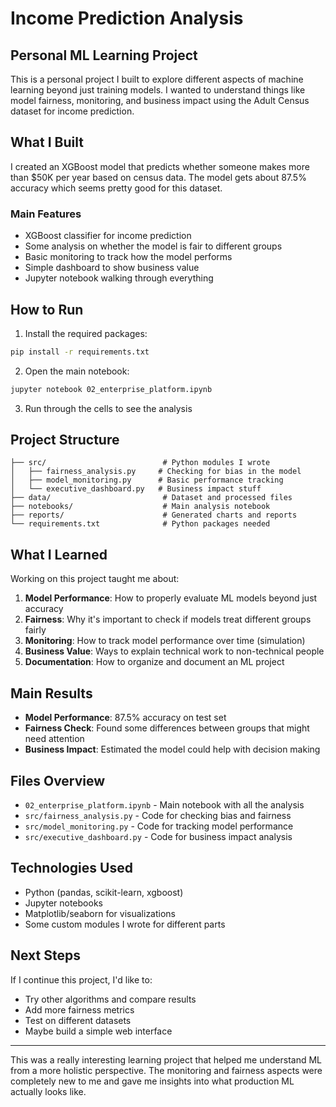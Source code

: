 # Income Prediction Analysis

## Personal ML Learning Project

This is a personal project I built to explore different aspects of machine learning beyond just training models. I wanted to understand things like model fairness, monitoring, and business impact using the Adult Census dataset for income prediction.

## What I Built

I created an XGBoost model that predicts whether someone makes more than $50K per year based on census data. The model gets about 87.5% accuracy which seems pretty good for this dataset.

### Main Features
- XGBoost classifier for income prediction
- Some analysis on whether the model is fair to different groups
- Basic monitoring to track how the model performs
- Simple dashboard to show business value
- Jupyter notebook walking through everything

## How to Run

1. Install the required packages:
```bash
pip install -r requirements.txt
```

2. Open the main notebook:
```bash
jupyter notebook 02_enterprise_platform.ipynb
```

3. Run through the cells to see the analysis

## Project Structure

```
├── src/                          # Python modules I wrote
│   ├── fairness_analysis.py     # Checking for bias in the model
│   ├── model_monitoring.py      # Basic performance tracking
│   └── executive_dashboard.py   # Business impact stuff
├── data/                         # Dataset and processed files
├── notebooks/                    # Main analysis notebook
├── reports/                      # Generated charts and reports
└── requirements.txt              # Python packages needed
```

## What I Learned

Working on this project taught me about:

1. **Model Performance**: How to properly evaluate ML models beyond just accuracy
2. **Fairness**: Why it's important to check if models treat different groups fairly
3. **Monitoring**: How to track model performance over time (simulation)
4. **Business Value**: Ways to explain technical work to non-technical people
5. **Documentation**: How to organize and document an ML project

## Main Results

- **Model Performance**: 87.5% accuracy on test set
- **Fairness Check**: Found some differences between groups that might need attention
- **Business Impact**: Estimated the model could help with decision making

## Files Overview

- `02_enterprise_platform.ipynb` - Main notebook with all the analysis
- `src/fairness_analysis.py` - Code for checking bias and fairness
- `src/model_monitoring.py` - Code for tracking model performance
- `src/executive_dashboard.py` - Code for business impact analysis

## Technologies Used

- Python (pandas, scikit-learn, xgboost)
- Jupyter notebooks
- Matplotlib/seaborn for visualizations
- Some custom modules I wrote for different parts

## Next Steps

If I continue this project, I'd like to:
- Try other algorithms and compare results
- Add more fairness metrics
- Test on different datasets
- Maybe build a simple web interface

---

This was a really interesting learning project that helped me understand ML from a more holistic perspective. The monitoring and fairness aspects were completely new to me and gave me insights into what production ML actually looks like.
